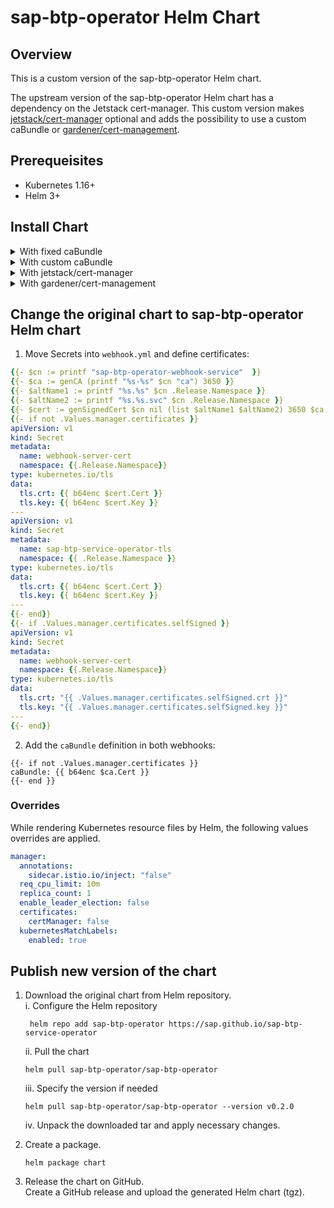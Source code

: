 # sap-btp-operator Helm Chart

## Overview  

This is a custom version of the sap-btp-operator Helm chart.

The upstream version of the sap-btp-operator Helm chart has a dependency on the Jetstack cert-manager. This custom version makes [jetstack/cert-manager](https://github.com/jetstack/cert-manager) optional and adds the possibility to use a custom caBundle or [gardener/cert-management](https://github.com/gardener/cert-management).

## Prerequeisites

* Kubernetes 1.16+
* Helm 3+

## Install Chart

<details>
<summary>With fixed caBundle</summary>

helm install sap-btp-operator . \
    --atomic \
    --create-namespace \
    --namespace=sap-btp-operator \
    --set manager.secret.clientid="<fill in>" \
    --set manager.secret.clientsecret="<fill in>" \
    --set manager.secret.url="<fill in>" \
    --set manager.secret.tokenurl="<fill in>" \
    --set cluster.id="<fill in>"

 </details>

<details>
<summary>With custom caBundle</summary>

helm install sap-btp-operator . \
    --atomic \
    --create-namespace \
    --namespace=sap-btp-operator \
    --set manager.secret.clientid="<fill in>" \
    --set manager.secret.clientsecret="<fill in>" \
    --set manager.secret.url="<fill in>" \
    --set manager.secret.tokenurl="<fill in>" \
    --set manager.certificates.selfSigned.caBundle="${CABUNDLE}" \
    --set manager.certificates.selfSigned.crt="${SERVERCRT}" \
    --set manager.certificates.selfSigned.key="${SERVERKEY}" \
    --set cluster.id="<fill in>"

 </details>

<details>
<summary>With jetstack/cert-manager</summary>

helm install sap-btp-operator . \
    --atomic \
    --create-namespace \
    --namespace=sap-btp-operator \
    --set manager.secret.clientid="<fill in>" \
    --set manager.secret.clientsecret="<fill in>" \
    --set manager.secret.url="<fill in>" \
    --set manager.secret.tokenurl="<fill in>" \
    --set manager.certificates.certManager=true \
    --set cluster.id="<fill in>"

  </details>

<details>
<summary>With gardener/cert-management</summary>

helm template sap-btp-operator . \
    --atomic \
    --create-namespace \
    --namespace=sap-btp-operator \
    --set manager.secret.clientid="<fill in>" \
    --set manager.secret.clientsecret="<fill in>" \
    --set manager.secret.url="<fill in>" \
    --set manager.secret.tokenurl="<fill in>" \
    --set manager.certificates.certManagement.caBundle="${CABUNDLE}" \
    --set manager.certificates.certManagement.crt=${CACRT} \
    --set manager.certificates.certManagement.key=${CAKEY} \
    --set cluster.id="<fill in>"

  </details>

## Change the original chart to sap-btp-operator Helm chart

1. Move Secrets into `webhook.yml` and define certificates:
```yaml
{{- $cn := printf "sap-btp-operator-webhook-service"  }}
{{- $ca := genCA (printf "%s-%s" $cn "ca") 3650 }}
{{- $altName1 := printf "%s.%s" $cn .Release.Namespace }}
{{- $altName2 := printf "%s.%s.svc" $cn .Release.Namespace }}
{{- $cert := genSignedCert $cn nil (list $altName1 $altName2) 3650 $ca }}
{{- if not .Values.manager.certificates }}
apiVersion: v1
kind: Secret
metadata:
  name: webhook-server-cert
  namespace: {{.Release.Namespace}}
type: kubernetes.io/tls
data:
  tls.crt: {{ b64enc $cert.Cert }}
  tls.key: {{ b64enc $cert.Key }}
---
apiVersion: v1
kind: Secret
metadata:
  name: sap-btp-service-operator-tls
  namespace: {{ .Release.Namespace }}
type: kubernetes.io/tls
data:
  tls.crt: {{ b64enc $cert.Cert }}
  tls.key: {{ b64enc $cert.Key }}
---
{{- end}}
{{- if .Values.manager.certificates.selfSigned }}
apiVersion: v1
kind: Secret
metadata:
  name: webhook-server-cert
  namespace: {{.Release.Namespace}}
type: kubernetes.io/tls
data:
  tls.crt: "{{ .Values.manager.certificates.selfSigned.crt }}"
  tls.key: "{{ .Values.manager.certificates.selfSigned.key }}"
---
{{- end}}
```
2. Add the `caBundle` definition in both webhooks:
```
{{- if not .Values.manager.certificates }}
caBundle: {{ b64enc $ca.Cert }}
{{- end }}
```

### Overrides
While rendering Kubernetes resource files by Helm, the following values overrides are applied.

```yaml
manager:
  annotations:
    sidecar.istio.io/inject: "false"
  req_cpu_limit: 10m
  replica_count: 1
  enable_leader_election: false
  certificates:
    certManager: false
  kubernetesMatchLabels:
    enabled: true
```

## Publish new version of the chart
1. Download the original chart from Helm repository.  
   i. Configure the Helm repository
   ```
    helm repo add sap-btp-operator https://sap.github.io/sap-btp-service-operator
   ```
   ii. Pull the chart
    ```
    helm pull sap-btp-operator/sap-btp-operator
    ```
   iii. Specify the version if needed
    ```
    helm pull sap-btp-operator/sap-btp-operator --version v0.2.0
    ```

   iv. Unpack the downloaded tar and apply necessary changes.

2. Create a package.
    ```
    helm package chart 
    ```
3.  Release the chart on GitHub.  
Create a GitHub release and upload the generated Helm chart (tgz).
